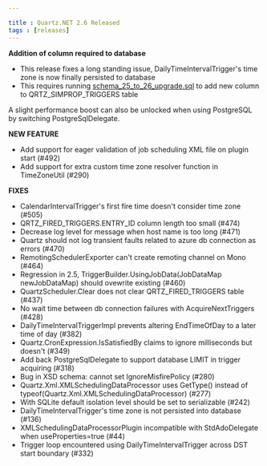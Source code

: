 ```yaml
---

title : Quartz.NET 2.6 Released
tags : [releases]
---
```


__Addition of column required to database__

* This release fixes a long standing issue, DailyTimeIntervalTrigger's time zone is now finally persisted to database
* This requires running [schema_25_to_26_upgrade.sql](https://github.com/quartznet/quartznet/blob/2.x/database/schema_25_to_26_upgrade.sql) to add new column to QRTZ_SIMPROP_TRIGGERS table

A slight performance boost can also be unlocked when using PostgreSQL by switching PostgreSqlDelegate.

__NEW FEATURE__

* Add support for eager validation of job scheduling XML file on plugin start (#492)
* Add support for extra custom time zone resolver function in TimeZoneUtil (#290)

__FIXES__

* CalendarIntervalTrigger's first fire time doesn't consider time zone (#505)
* QRTZ_FIRED_TRIGGERS.ENTRY_ID column length too small (#474)
* Decrease log level for message when host name is too long (#471)
* Quartz should not log transient faults related to azure db connection as errors (#470)
* RemotingSchedulerExporter can't create remoting channel on Mono (#464)
* Regression in 2.5, TriggerBuilder.UsingJobData(JobDataMap newJobDataMap) should ovewrite existing (#460)
* QuartzScheduler.Clear does not clear QRTZ_FIRED_TRIGGERS table (#437)
* No wait time between db connection failures with AcquireNextTriggers (#428)
* DailyTimeIntervalTriggerImpl prevents altering EndTimeOfDay to a later time of day (#382)
* Quartz.CronExpression.IsSatisfiedBy claims to ignore milliseconds but doesn't (#349)
* Add back PostgreSqlDelegate to support database LIMIT in trigger acquiring (#318)
* Bug in XSD schema: cannot set <misfire-instruction>IgnoreMisfirePolicy</misfire-instruction> (#280)
* Quartz.Xml.XMLSchedulingDataProcessor uses GetType() instead of typeof(Quartz.Xml.XMLSchedulingDataProcessor) (#277)
* With SQLite default isolation level should be set to serializable (#242)
* DailyTimeIntervalTrigger's time zone is not persisted into database (#136)
* XMLSchedulingDataProcessorPlugin incompatible with StdAdoDelegate when useProperties=true (#44)
* Trigger loop encountered using DailyTimeIntervalTrigger across DST start boundary (#332)

<Download />
